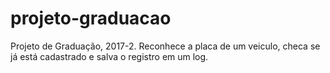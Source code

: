# projeto-graduacao
Projeto de Graduação, 2017-2. Reconhece a placa de um veiculo, checa se já está cadastrado e salva o registro em um log. 
